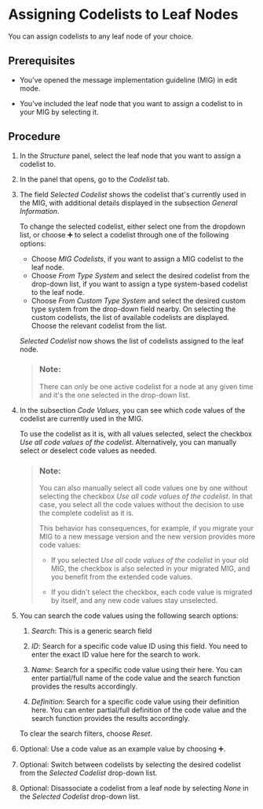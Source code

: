 <!-- loio770f7be8425b4632be84ee0c2ed7f0ad -->

<link rel="stylesheet" type="text/css" href="../css/sap-icons.css"/>

# Assigning Codelists to Leaf Nodes

You can assign codelists to any leaf node of your choice.



<a name="loio770f7be8425b4632be84ee0c2ed7f0ad__prereq_jvs_mlm_fpb"/>

## Prerequisites

-   You’ve opened the message implementation guideline \(MIG\) in edit mode.

-   You've included the leaf node that you want to assign a codelist to in your MIG by selecting it.




## Procedure

1.  In the *Structure* panel, select the leaf node that you want to assign a codelist to.

2.  In the panel that opens, go to the *Codelist* tab.

3.  The field *Selected Codelist* shows the codelist that's currently used in the MIG, with additional details displayed in the subsection *General Information*.

    To change the selected codelist, either select one from the dropdown list, or choose :heavy_plus_sign: to select a codelist through one of the following options:

    -   Choose *MIG Codelists*, if you want to assign a MIG codelist to the leaf node.
    -   Choose *From Type System* and select the desired codelist from the drop-down list, if you want to assign a type system-based codelist to the leaf node.
    -   Choose *From Custom Type System* and select the desired custom type system from the drop-down field nearby. On selecting the custom codelists, the list of available codelists are displayed. Choose the relevant codelist from the list.

    *Selected Codelist* now shows the list of codelists assigned to the leaf node.

    > ### Note:  
    > There can only be one active codelist for a node at any given time and it's the one selected in the drop-down list.

4.  In the subsection *Code Values*, you can see which code values of the codelist are currently used in the MIG.

    To use the codelist as it is, with all values selected, select the checkbox *Use all code values of the codelist*. Alternatively, you can manually select or deselect code values as needed.

    > ### Note:  
    > You can also manually select all code values one by one without selecting the checkbox *Use all code values of the codelist*. In that case, you select all the code values without the decision to use the complete codelist as it is.
    > 
    > This behavior has consequences, for example, if you migrate your MIG to a new message version and the new version provides more code values:
    > 
    > -   If you selected *Use all code values of the codelist* in your old MIG, the checkbox is also selected in your migrated MIG, and you benefit from the extended code values.
    > 
    > -   If you didn't select the checkbox, each code value is migrated by itself, and any new code values stay unselected.

5.  You can search the code values using the following search options:

    1.  *Search*: This is a generic search field

    2.  *ID*: Search for a specific code value ID using this field. You need to enter the exact ID value here for the search to work.

    3.  *Name*: Search for a specific code value using their here. You can enter partial/full name of the code value and the search function provides the results accordingly.

    4.  *Definition*: Search for a specific code value using their definition here. You can enter partial/full definition of the code value and the search function provides the results accordingly.


    To clear the search filters, choose *Reset*.

6.  Optional: Use a code value as an example value by choosing :heavy_plus_sign:.

7.  Optional: Switch between codelists by selecting the desired codelist from the *Selected Codelist* drop-down list.

8.  Optional: Disassociate a codelist from a leaf node by selecting *None* in the *Selected Codelist* drop-down list.



